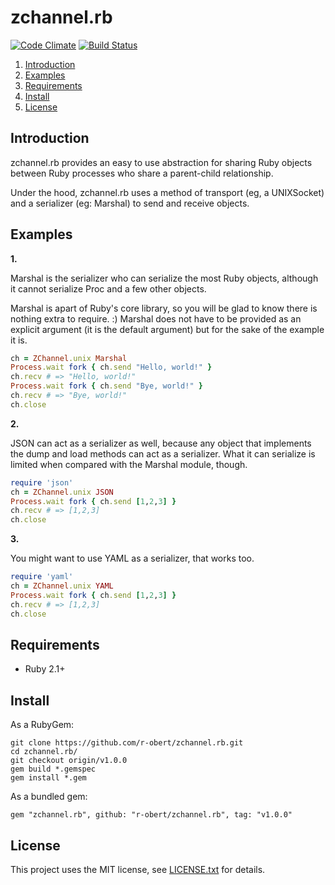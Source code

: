 # zchannel.rb

[![Code Climate](https://codeclimate.com/github/r-obert/zchannel.rb/badges/gpa.svg)](https://codeclimate.com/github/r-obert/zchannel.rb)
[![Build Status](https://travis-ci.org/r-obert/zchannel.rb.svg?branch=master)](https://travis-ci.org/r-obert/zchannel.rb)

1. <a href="#introduction">Introduction</a>
2. <a href="#examples">Examples</a>
3. <a href="#requirements">Requirements</a>
4. <a href="#install">Install</a>
5. <a href="#license">License</a>


## <a id="introduction">Introduction</a>

zchannel.rb provides an easy to use abstraction for sharing Ruby objects 
between Ruby processes who share a parent-child relationship.

Under the hood, zchannel.rb uses a method of transport (eg, a UNIXSocket)
and a serializer (eg: Marshal) to send and receive objects.

## <a id="examples">Examples</a>

__1.__

Marshal is the serializer who can serialize the most Ruby objects, although
it cannot serialize Proc and a few other objects. 

Marshal is apart of Ruby's core library, so you will be glad to know there is 
nothing extra to require. :) Marshal does not have to be provided as an explicit
argument (it is the default argument) but for the sake of the example it is.

```ruby
ch = ZChannel.unix Marshal
Process.wait fork { ch.send "Hello, world!" }
ch.recv # => "Hello, world!"
Process.wait fork { ch.send "Bye, world!" }
ch.recv # => "Bye, world!"
ch.close
```

__2.__

JSON can act as a serializer as well, because any object that implements the dump and load 
methods can act as a serializer. What it can serialize is limited when compared with the 
Marshal module, though.

```ruby
require 'json'
ch = ZChannel.unix JSON
Process.wait fork { ch.send [1,2,3] }
ch.recv # => [1,2,3]
ch.close
```

__3.__

You might want to use YAML as a serializer, that works too. 

```ruby
require 'yaml'
ch = ZChannel.unix YAML
Process.wait fork { ch.send [1,2,3] }
ch.recv # => [1,2,3]
ch.close
```

## <a id="requirements"> Requirements </a>

* Ruby 2.1+

## <a id="install">Install</a>

As a RubyGem:

    git clone https://github.com/r-obert/zchannel.rb.git
    cd zchannel.rb/
    git checkout origin/v1.0.0
    gem build *.gemspec
    gem install *.gem

As a bundled gem:

    gem "zchannel.rb", github: "r-obert/zchannel.rb", tag: "v1.0.0" 

## <a id="license"> License </a>

This project uses the MIT license, see [LICENSE.txt](./LICENSE.txt) for details.
